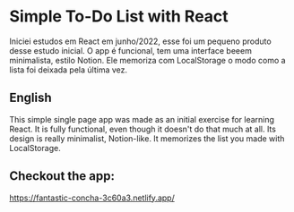 # Simple To-Do List with React

Iniciei estudos em React em junho/2022, esse foi um pequeno produto desse estudo inicial. O app é funcional, tem uma interface beeem minimalista, estilo Notion. Ele memoriza com LocalStorage o modo como a lista foi deixada pela última vez.

## English

This simple single page app was made as an initial exercise for learning React. It is fully functional, even though it doesn't do that much at all. Its design is really minimalist, Notion-like. It memorizes the list you made with LocalStorage.

## Checkout the app:
https://fantastic-concha-3c60a3.netlify.app/
